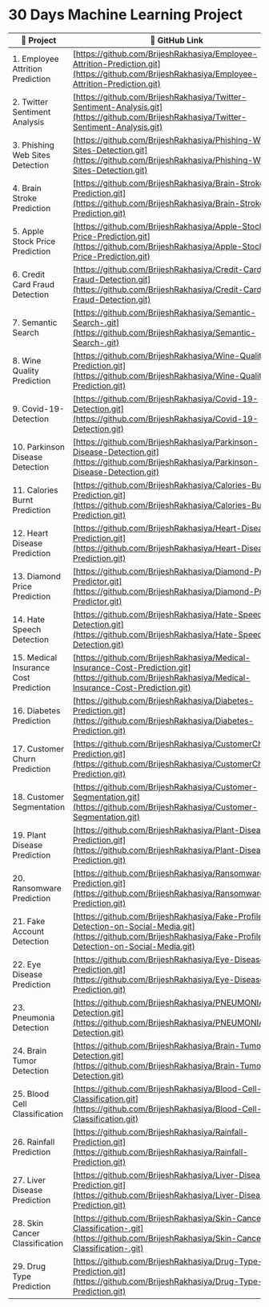 # 30 Days Machine Learning Project


| 📁 Project | 🔗 GitHub Link |
|-----------|----------------|
| 1. Employee Attrition Prediction | [https://github.com/BrijeshRakhasiya/Employee-Attrition-Prediction.git](https://github.com/BrijeshRakhasiya/Employee-Attrition-Prediction.git) |
| 2. Twitter Sentiment Analysis | [https://github.com/BrijeshRakhasiya/Twitter-Sentiment-Analysis.git](https://github.com/BrijeshRakhasiya/Twitter-Sentiment-Analysis.git) |
| 3. Phishing Web Sites Detection | [https://github.com/BrijeshRakhasiya/Phishing-Web-Sites-Detection.git](https://github.com/BrijeshRakhasiya/Phishing-Web-Sites-Detection.git) |
| 4. Brain Stroke Prediction | [https://github.com/BrijeshRakhasiya/Brain-Stroke-Prediction.git](https://github.com/BrijeshRakhasiya/Brain-Stroke-Prediction.git) |
| 5. Apple Stock Price Prediction | [https://github.com/BrijeshRakhasiya/Apple-Stock-Price-Prediction.git](https://github.com/BrijeshRakhasiya/Apple-Stock-Price-Prediction.git) |
| 6. Credit Card Fraud Detection | [https://github.com/BrijeshRakhasiya/Credit-Card-Fraud-Detection.git](https://github.com/BrijeshRakhasiya/Credit-Card-Fraud-Detection.git) |
| 7. Semantic Search | [https://github.com/BrijeshRakhasiya/Semantic-Search-.git](https://github.com/BrijeshRakhasiya/Semantic-Search-.git) |
| 8. Wine Quality Prediction | [https://github.com/BrijeshRakhasiya/Wine-Quality-Prediction.git](https://github.com/BrijeshRakhasiya/Wine-Quality-Prediction.git) |
| 9. Covid-19-Detection | [https://github.com/BrijeshRakhasiya/Covid-19-Detection.git](https://github.com/BrijeshRakhasiya/Covid-19-Detection.git) |
| 10. Parkinson Disease Detection | [https://github.com/BrijeshRakhasiya/Parkinson-Disease-Detection.git](https://github.com/BrijeshRakhasiya/Parkinson-Disease-Detection.git) |
| 11. Calories Burnt Prediction | [https://github.com/BrijeshRakhasiya/Calories-Burnt-Prediction.git](https://github.com/BrijeshRakhasiya/Calories-Burnt-Prediction.git) |
| 12. Heart Disease Prediction | [https://github.com/BrijeshRakhasiya/Heart-Disease-Prediction.git](https://github.com/BrijeshRakhasiya/Heart-Disease-Prediction.git) |
| 13. Diamond Price Prediction | [https://github.com/BrijeshRakhasiya/Diamond-Price-Predictor.git](https://github.com/BrijeshRakhasiya/Diamond-Price-Predictor.git) |
| 14. Hate Speech Detection | [https://github.com/BrijeshRakhasiya/Hate-Speech-Detection.git](https://github.com/BrijeshRakhasiya/Hate-Speech-Detection.git) |
| 15. Medical Insurance Cost Prediction | [https://github.com/BrijeshRakhasiya/Medical-Insurance-Cost-Prediction.git](https://github.com/BrijeshRakhasiya/Medical-Insurance-Cost-Prediction.git) |
| 16. Diabetes Prediction | [https://github.com/BrijeshRakhasiya/Diabetes-Prediction.git](https://github.com/BrijeshRakhasiya/Diabetes-Prediction.git) |
| 17. Customer Churn Prediction | [https://github.com/BrijeshRakhasiya/CustomerChurn-Prediction.git](https://github.com/BrijeshRakhasiya/CustomerChurn-Prediction.git) |
| 18. Customer Segmentation | [https://github.com/BrijeshRakhasiya/Customer-Segmentation.git](https://github.com/BrijeshRakhasiya/Customer-Segmentation.git) |
| 19. Plant Disease Prediction | [https://github.com/BrijeshRakhasiya/Plant-Disease-Prediction.git](https://github.com/BrijeshRakhasiya/Plant-Disease-Prediction.git) |
| 20. Ransomware Prediction | [https://github.com/BrijeshRakhasiya/Ransomware-Prediction.git](https://github.com/BrijeshRakhasiya/Ransomware-Prediction.git) |
| 21. Fake Account Detection | [https://github.com/BrijeshRakhasiya/Fake-Profile-Detection-on-Social-Media.git](https://github.com/BrijeshRakhasiya/Fake-Profile-Detection-on-Social-Media.git) |
| 22. Eye Disease Prediction | [https://github.com/BrijeshRakhasiya/Eye-Disease-Prediction.git](https://github.com/BrijeshRakhasiya/Eye-Disease-Prediction.git) |
| 23. Pneumonia Detection | [https://github.com/BrijeshRakhasiya/PNEUMONIA-Detection.git](https://github.com/BrijeshRakhasiya/PNEUMONIA-Detection.git) |
| 24. Brain Tumor Detection | [https://github.com/BrijeshRakhasiya/Brain-Tumor-Detection.git](https://github.com/BrijeshRakhasiya/Brain-Tumor-Detection.git) |
| 25. Blood Cell Classification | [https://github.com/BrijeshRakhasiya/Blood-Cell-Classification.git](https://github.com/BrijeshRakhasiya/Blood-Cell-Classification.git) |
| 26. Rainfall Prediction | [https://github.com/BrijeshRakhasiya/Rainfall-Prediction.git](https://github.com/BrijeshRakhasiya/Rainfall-Prediction.git) |
| 27. Liver Disease Prediction | [https://github.com/BrijeshRakhasiya/Liver-Disease-Prediction.git](https://github.com/BrijeshRakhasiya/Liver-Disease-Prediction.git) |
| 28. Skin Cancer Classification | [https://github.com/BrijeshRakhasiya/Skin-Cancer-Classification-.git](https://github.com/BrijeshRakhasiya/Skin-Cancer-Classification-.git) |
| 29. Drug Type Prediction | [https://github.com/BrijeshRakhasiya/Drug-Type-Prediction.git](https://github.com/BrijeshRakhasiya/Drug-Type-Prediction.git) |


